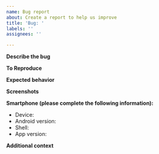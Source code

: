 ```yaml
---
name: Bug report
about: Create a report to help us improve
title: 'Bug: '
labels: ''
assignees: ''

---
```


**Describe the bug**
<!-- A clear and concise description of what the bug is. -->

**To Reproduce**
<!-- Steps to reproduce the behavior:
1. Go to '...'
2. Click on '....'
3. Scroll down to '....'
4. See error -->

**Expected behavior**
<!-- A clear and concise description of what you expected to happen. -->

**Screenshots**
<!-- If applicable, add screenshots to help explain your problem. -->

**Smartphone (please complete the following information):**
 - Device: <!-- [e.g. Pixel 9] -->
 - Android version: <!-- [e.g. 15] -->
 - Shell: <!-- [e.g. Stock, MIUI 14, OneUI 6] -->
 - App version: <!-- [e.g. v1.1.1] -->

**Additional context**
<!-- Add any other context about the problem here. -->
